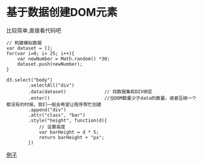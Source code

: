 # 基于数据创建DOM元素
  比较简单,直接看代码吧

    // 构建模拟数据
    var dataset = [];
    for(var i=0; i< 25; i++){
        var newNumber = Math.random() *30;
        dataset.push(newNumber);
    }

    d3.select("body")
            .selectAll("div")
            .data(dataset)              // 将数据集和DIV绑定
            .enter()                    //当DOM数量少于data的数量，或者压根一个都没有的时候，我们一般会希望让程序帮忙创建
            .append("div")
            .attr("class", "bar")
            .style("height", function(d){
                // 设置高度
                var barHeight = d * 5;
                return barHeight + "px";
            })

[例子](example1.html)